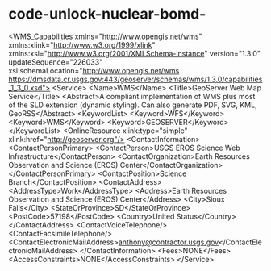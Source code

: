 # code-unlock-nuclear-bomd-
&lt;WMS_Capabilities xmlns="http://www.opengis.net/wms" xmlns:xlink="http://www.w3.org/1999/xlink" xmlns:xsi="http://www.w3.org/2001/XMLSchema-instance" version="1.3.0" updateSequence="226033" xsi:schemaLocation="http://www.opengis.net/wms https://dmsdata.cr.usgs.gov:443/geoserver/schemas/wms/1.3.0/capabilities_1_3_0.xsd"> &lt;Service> &lt;Name>WMS&lt;/Name> &lt;Title>GeoServer Web Map Service&lt;/Title> &lt;Abstract>A compliant implementation of WMS plus most of the SLD extension (dynamic styling). Can also generate PDF, SVG, KML, GeoRSS&lt;/Abstract> &lt;KeywordList> &lt;Keyword>WFS&lt;/Keyword> &lt;Keyword>WMS&lt;/Keyword> &lt;Keyword>GEOSERVER&lt;/Keyword> &lt;/KeywordList> &lt;OnlineResource xlink:type="simple" xlink:href="http://geoserver.org"/> &lt;ContactInformation> &lt;ContactPersonPrimary> &lt;ContactPerson>USGS EROS Science Web Infrastructure&lt;/ContactPerson> &lt;ContactOrganization>Earth Resources Observation and Science (EROS) Center&lt;/ContactOrganization> &lt;/ContactPersonPrimary> &lt;ContactPosition>Science Branch&lt;/ContactPosition> &lt;ContactAddress> &lt;AddressType>Work&lt;/AddressType> &lt;Address>Earth Resources Observation and Science (EROS) Center&lt;/Address> &lt;City>Sioux Falls&lt;/City> &lt;StateOrProvince>SD&lt;/StateOrProvince> &lt;PostCode>57198&lt;/PostCode> &lt;Country>United Status&lt;/Country> &lt;/ContactAddress> &lt;ContactVoiceTelephone/> &lt;ContactFacsimileTelephone/> &lt;ContactElectronicMailAddress>anthony@contractor.usgs.gov&lt;/ContactElectronicMailAddress> &lt;/ContactInformation> &lt;Fees>NONE&lt;/Fees> &lt;AccessConstraints>NONE&lt;/AccessConstraints> &lt;/Service>
